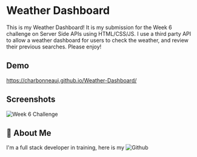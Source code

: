 # Weather Dashboard

This is my Weather Dashboard! It is my submission for the Week 6 challenge on Server Side APIs using HTML/CSS/JS. I use a third party API to allow a weather dashboard for users to check the weather, and review their previous searches. Please enjoy!

## Demo

https://charbonneauj.github.io/Weather-Dashboard/

## Screenshots

![Week 6 Challenge](https://github.com/user-attachments/assets/b320c3c5-d091-4408-8cad-af963a4eedae)


## 🚀 About Me
I'm a full stack developer in training, here is my ![Github](https://github.com/charbonneauJ)


